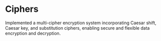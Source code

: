 # Ciphers

Implemented a multi-cipher encryption system incorporating Caesar shift, Caesar key, and substitution ciphers, enabling
secure and flexible data encryption and decryption.

